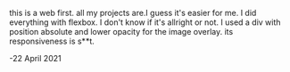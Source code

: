 this is a web first.
all my projects are.I guess it's easier for me.
I did everything with flexbox. I don't know if it's allright or not.
I used a div with position absolute and lower opacity for the image overlay.
its responsiveness is s**t.

-22 April 2021